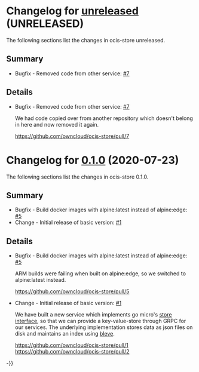# Changelog for [unreleased] (UNRELEASED)

The following sections list the changes in ocis-store unreleased.

[unreleased]: https://github.com/owncloud/ocis-store/compare/v0.1.0...master

## Summary

* Bugfix - Removed code from other service: [#7](https://github.com/owncloud/ocis-store/pull/7)

## Details

* Bugfix - Removed code from other service: [#7](https://github.com/owncloud/ocis-store/pull/7)

   We had code copied over from another repository which doesn't belong in here and now removed it
   again.

   https://github.com/owncloud/ocis-store/pull/7

# Changelog for [0.1.0] (2020-07-23)

The following sections list the changes in ocis-store 0.1.0.

[0.1.0]: https://github.com/owncloud/ocis-store/compare/a57983ac33e65bcd73702eb1d74f56d36a94ef6c...v0.1.0

## Summary

* Bugfix - Build docker images with alpine:latest instead of alpine:edge: [#5](https://github.com/owncloud/ocis-store/pull/5)
* Change - Initial release of basic version: [#1](https://github.com/owncloud/ocis-store/pull/1)

## Details

* Bugfix - Build docker images with alpine:latest instead of alpine:edge: [#5](https://github.com/owncloud/ocis-store/pull/5)

   ARM builds were failing when built on alpine:edge, so we switched to alpine:latest instead.

   https://github.com/owncloud/ocis-store/pull/5


* Change - Initial release of basic version: [#1](https://github.com/owncloud/ocis-store/pull/1)

   We have built a new service which implements go micro's [store
   interface](https://github.com/micro/development/blob/master/design/framework/store.md),
   so that we can provide a key-value-store through GRPC for our services. The underlying
   implementation stores data as json files on disk and maintains an index using
   [bleve](https://github.com/blevesearch/bleve).

   https://github.com/owncloud/ocis-store/pull/1
   https://github.com/owncloud/ocis-store/pull/2

-}}
